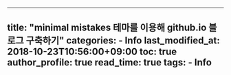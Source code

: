 ---

title: "minimal mistakes 테마를 이용해 github.io 블로그 구축하기"
categories:
    - Info
last_modified_at: 2018-10-23T10:56:00+09:00
toc: true
author_profile: true
read_time: true
tags:
    - Info
--- 